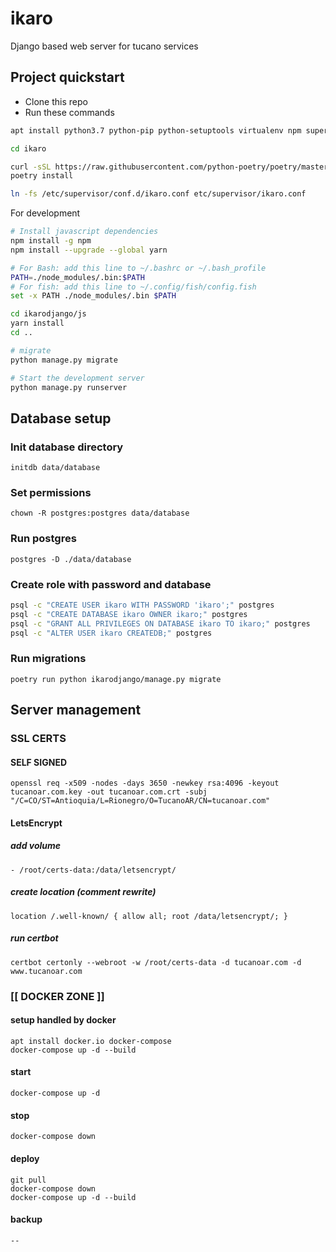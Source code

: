 # ikaro
Django based web server for tucano services

## Project quickstart

* Clone this repo
* Run these commands
```bash
apt install python3.7 python-pip python-setuptools virtualenv npm supervisor redis

cd ikaro

curl -sSL https://raw.githubusercontent.com/python-poetry/poetry/master/get-poetry.py | python3
poetry install

ln -fs /etc/supervisor/conf.d/ikaro.conf etc/supervisor/ikaro.conf
```

For development
```bash
# Install javascript dependencies
npm install -g npm
npm install --upgrade --global yarn

# For Bash: add this line to ~/.bashrc or ~/.bash_profile
PATH=./node_modules/.bin:$PATH
# For fish: add this line to ~/.config/fish/config.fish
set -x PATH ./node_modules/.bin $PATH

cd ikarodjango/js
yarn install
cd ..

# migrate
python manage.py migrate

# Start the development server
python manage.py runserver
```

## Database setup
### Init database directory
`initdb data/database`
### Set permissions
`chown -R postgres:postgres data/database`
### Run postgres
`postgres -D ./data/database`
### Create role with password and database
```bash
psql -c "CREATE USER ikaro WITH PASSWORD 'ikaro';" postgres
psql -c "CREATE DATABASE ikaro OWNER ikaro;" postgres
psql -c "GRANT ALL PRIVILEGES ON DATABASE ikaro TO ikaro;" postgres
psql -c "ALTER USER ikaro CREATEDB;" postgres
```
### Run migrations
`poetry run python ikarodjango/manage.py migrate`

## Server management
### SSL CERTS

#### SELF SIGNED
`openssl req -x509 -nodes -days 3650 -newkey rsa:4096 -keyout tucanoar.com.key -out tucanoar.com.crt -subj "/C=CO/ST=Antioquia/L=Rionegro/O=TucanoAR/CN=tucanoar.com"`

#### LetsEncrypt
##### add volume
    - /root/certs-data:/data/letsencrypt/
##### create location (comment rewrite)
    location /.well-known/ { allow all; root /data/letsencrypt/; }
##### run certbot
    certbot certonly --webroot -w /root/certs-data -d tucanoar.com -d www.tucanoar.com



### [[ DOCKER ZONE ]]
#### setup handled by docker
    apt install docker.io docker-compose
    docker-compose up -d --build

#### start
    docker-compose up -d
#### stop
    docker-compose down

#### deploy
    git pull
    docker-compose down
    docker-compose up -d --build

#### backup
    --

